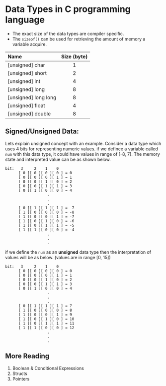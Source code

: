 # Data Types in C programming language
* The exact size of the data types are compiler specific.
* The `sizeof()` can be used for retrieving the amount of memory a variable acquire.

|Name            |Size (byte)     |
|:---------------|:----------------:|
|[unsigned] char              |1|
|[unsigned] short             |2|
|[unsigned] int                 |4|
|[unsigned] long              |8|
|[unsigned] long long      |8|
|[unsigned] float              |4|
|[unsigned] double          |8|

## Signed/Unsigned Data:
Lets explain unsigned concept with an example.
Consider a data type which uses 4 bits for representing numeric values. if we defince a variable called `num` with this data type, it could have values in range of  [-8, 7]. The memory state and interpreted value can be as shown below.

``` 
bit:   3     2    1    0
      [ 0 ][ 0 ][ 0 ][ 0 ] = 0
      [ 0 ][ 0 ][ 0 ][ 1 ] = 1
      [ 0 ][ 0 ][ 1 ][ 0 ] = 2
      [ 0 ][ 0 ][ 1 ][ 1 ] = 3
      [ 0 ][ 1 ][ 0 ][ 0 ] = 4
                   .
                   .
                   .
      [ 0 ][ 1 ][ 1 ][ 1 ] =  7
      [ 1 ][ 0 ][ 0 ][ 0 ] = -8
      [ 1 ][ 0 ][ 0 ][ 1 ] = -7
      [ 1 ][ 0 ][ 1 ][ 0 ] = -6
      [ 1 ][ 0 ][ 1 ][ 1 ] = -5
      [ 1 ][ 1 ][ 0 ][ 0 ] = -4
                   .
                   .
                   .
```

if we define the `num` as an **unsigned** data type then the interpretation of values will be as below. (values are in range [0, 15])
``` 
bit:   3     2    1    0
      [ 0 ][ 0 ][ 0 ][ 0 ] = 0
      [ 0 ][ 0 ][ 0 ][ 1 ] = 1
      [ 0 ][ 0 ][ 1 ][ 0 ] = 2
      [ 0 ][ 0 ][ 1 ][ 1 ] = 3
      [ 0 ][ 1 ][ 0 ][ 0 ] = 4
                   .
                   .
                   .
      [ 0 ][ 1 ][ 1 ][ 1 ] = 7
      [ 1 ][ 0 ][ 0 ][ 0 ] = 8
      [ 1 ][ 0 ][ 0 ][ 1 ] = 9
      [ 1 ][ 0 ][ 1 ][ 0 ] = 10
      [ 1 ][ 0 ][ 1 ][ 1 ] = 11
      [ 1 ][ 1 ][ 0 ][ 0 ] = 12
                   .
                   .
                   .
```

## More Reading
1. Boolean & Conditional Expressions
2. Structs
3. Pointers
